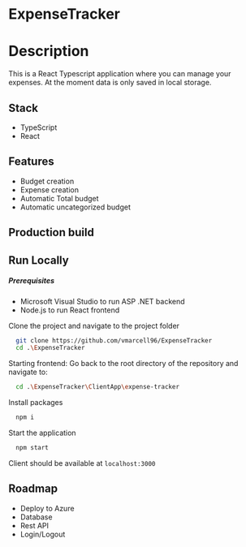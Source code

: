 # ExpenseTracker

# Description

This is a React Typescript application where you can manage your expenses. At the moment data is only saved in local storage.

## Stack
- TypeScript
- React

## Features
- Budget creation
- Expense creation
- Automatic Total budget
- Automatic uncategorized budget

## Production build

## Run Locally
##### Prerequisites

- Microsoft Visual Studio to run ASP .NET backend
- Node.js to run React frontend

Clone the project and navigate to the project folder

```bash
  git clone https://github.com/vmarcell96/ExpenseTracker
  cd .\ExpenseTracker
```

Starting frontend:
Go back to the root directory of the repository and navigate to:

```bash
  cd .\ExpenseTracker\ClientApp\expense-tracker
```

Install packages

```bash
  npm i
```

Start the application 

```bash
  npm start
```
Client should be available at `localhost:3000`



## Roadmap

- Deploy to Azure
- Database
- Rest API
- Login/Logout

